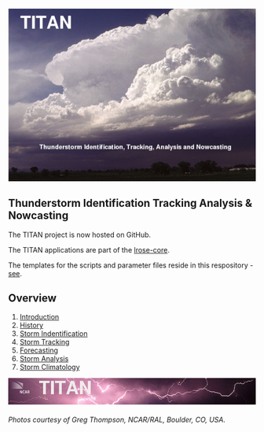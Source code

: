 ![front page](./docs/images/titan_front_page.jpg)

## Thunderstorm Identification Tracking Analysis & Nowcasting

The TITAN project is now hosted on GitHub.

The TITAN applications are part of the [lrose-core](https://github.com/NCAR/lrose-core).

The templates for the scripts and parameter files reside in this respository - [see](./templates).

## Overview

1. [Introduction](./docs/topics/introduction.md)
2. [History](#history)
3. [Storm Indentification](#storm_identification)
4. [Storm Tracking](#storm_tracking)
5. [Forecasting](#forecasting)
6. [Storm Analysis](#storm_analysis)
7. [Storm Climatology](#storm_climatology)

![header with logo](./docs/images/titan-header_logo.jpg)

###### Photos courtesy of Greg Thompson, NCAR/RAL, Boulder, CO, USA.

